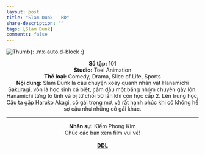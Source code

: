 ```yaml
---
layout: post
title: "Slam Dunk - BD"
share-description: ""
tags: [Slam Dunk]
comments: false
---
```


![Thumb](https://tpn-team.github.io/assets/img/slamdunk.jpg){: .mx-auto.d-block :}
<center>
<b>Số tập:</b> 101 <br>
<b>Studio:</b> Toei Animation <br>
<b>Thể loại:</b> Comedy, Drama, Slice of Life, Sports <br>
<b>Nội dung:</b> Slam Dunk là câu chuyện xoay quanh nhân vật Hanamichi Sakuragi, vốn là học sinh cá biệt, cầm đầu một băng nhóm chuyên gây lộn. Hanamichi từng tỏ tình và bị từ chối 50 lần khi còn học cấp 2. Lên trung học, Cậu ta gặp Haruko Akagi, cô gái trong mơ, và rất hạnh phúc khi cô không hề sợ cậu như những cô gái khác.
 <br>

<hr>

<b>Nhân sự:</b> Kiếm Phong Kim <br>
Chúc các bạn xem film vui vẻ!<br><br>
<b><a href="https://github.com/TPN-Team/TPN-Team-DDL/blob/master/Slam%20Dunk.md">DDL</a></b> <br>
</center>
<!-- excerpt-end -->

